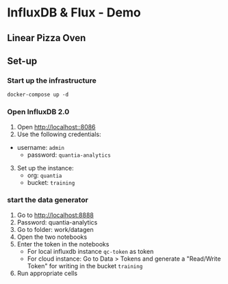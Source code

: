 # InfluxDB & Flux - Demo
## Linear Pizza Oven

## Set-up
### Start up the infrastructure

`docker-compose up -d`

### Open InfluxDB 2.0

1. Open [http://localhost::8086](http://localhost::8086)
2. Use the following credentials:
  * username: `admin`
	* password: `quantia-analytics`
3. Set up the instance:
	* org: `quantia`
	* bucket: `training`

### start the data generator

1.  Go to [http://localhost:8888](http://localhost:8888)
2.  Password: quantia-analytics
3.  Go to folder: work/datagen
4.  Open the two notebooks
5.  Enter the token in the notebooks
    * For local influxdb instance `qc-token` as token
    * For cloud instance: Go to Data > Tokens and generate a "Read/Write Token" for writing in the bucket `training`
6.  Run appropriate cells